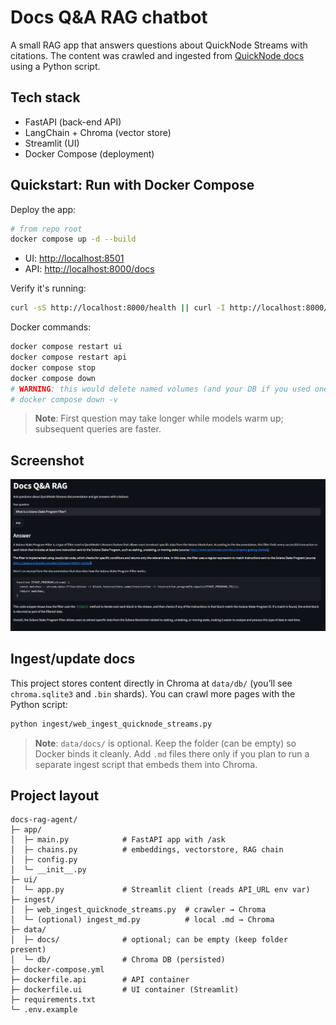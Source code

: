 # Docs Q&A RAG chatbot

A small RAG app that answers questions about QuickNode Streams with citations. The content was crawled and ingested from [QuickNode docs](https://www.quicknode.com/docs/streams/getting-started) using a Python script.

## Tech stack

- FastAPI (back-end API)
- LangChain + Chroma (vector store)
- Streamlit (UI)
- Docker Compose (deployment)

## Quickstart: Run with Docker Compose

Deploy the app:

```bash
# from repo root
docker compose up -d --build
``` 

- UI: <http://localhost:8501>
- API: <http://localhost:8000/docs>

Verify it's running:

```bash
curl -sS http://localhost:8000/health || curl -I http://localhost:8000/docs
```

Docker commands:

```bash
docker compose restart ui
docker compose restart api
docker compose stop
docker compose down
# WARNING: this would delete named volumes (and your DB if you used one)
# docker compose down -v
```

>**Note**: First question may take longer while models warm up; subsequent queries are faster.

## Screenshot

![Docs RAG agent screenshot](images/docs-rag-screenshot.PNG)

## Ingest/update docs

This project stores content directly in Chroma at `data/db/` (you’ll see `chroma.sqlite3` and `.bin` shards). You can crawl more pages with the Python script:

```bash
python ingest/web_ingest_quicknode_streams.py
```

> **Note**: `data/docs/` is optional. Keep the folder (can be empty) so Docker binds it cleanly. Add `.md` files there only if you plan to run a separate ingest script that embeds them into Chroma.

## Project layout

```
docs-rag-agent/
├─ app/
│  ├─ main.py            # FastAPI app with /ask
│  ├─ chains.py          # embeddings, vectorstore, RAG chain
│  ├─ config.py
│  └─ __init__.py
├─ ui/
│  └─ app.py             # Streamlit client (reads API_URL env var)
├─ ingest/
│  ├─ web_ingest_quicknode_streams.py  # crawler → Chroma
│  └─ (optional) ingest_md.py          # local .md → Chroma
├─ data/
│  ├─ docs/              # optional; can be empty (keep folder present)
│  └─ db/                # Chroma DB (persisted)
├─ docker-compose.yml
├─ dockerfile.api        # API container
├─ dockerfile.ui         # UI container (Streamlit)
├─ requirements.txt
└─ .env.example
```
